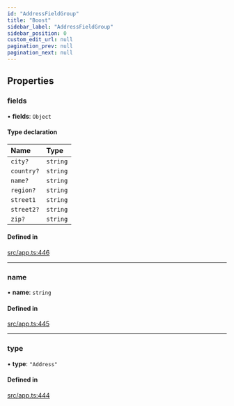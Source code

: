 ```yaml
---
id: "AddressFieldGroup"
title: "Boost"
sidebar_label: "AddressFieldGroup"
sidebar_position: 0
custom_edit_url: null
pagination_prev: null
pagination_next: null
---
```


## Properties

### fields

• **fields**: `Object`

#### Type declaration

| Name | Type |
| :------ | :------ |
| `city?` | `string` |
| `country?` | `string` |
| `name?` | `string` |
| `region?` | `string` |
| `street1` | `string` |
| `street2?` | `string` |
| `zip?` | `string` |

#### Defined in

[src/app.ts:446](https://github.com/yolmio/boost/blob/b239488/src/app.ts#L446)

___

### name

• **name**: `string`

#### Defined in

[src/app.ts:445](https://github.com/yolmio/boost/blob/b239488/src/app.ts#L445)

___

### type

• **type**: ``"Address"``

#### Defined in

[src/app.ts:444](https://github.com/yolmio/boost/blob/b239488/src/app.ts#L444)
